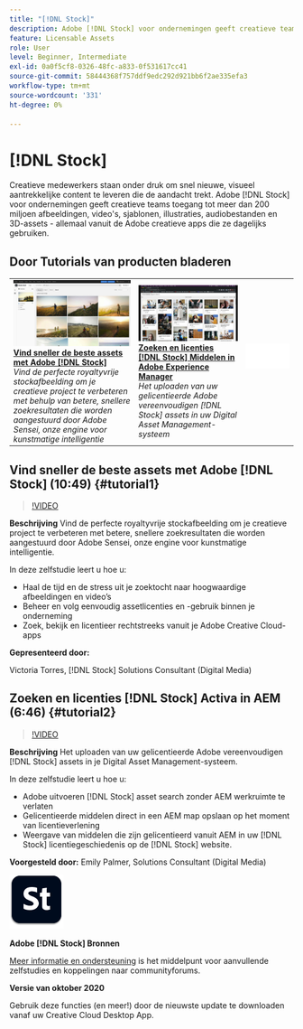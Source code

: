```yaml
---
title: "[!DNL Stock]"
description: Adobe [!DNL Stock] voor ondernemingen geeft creatieve teams toegang tot meer dan 200 miljoen afbeeldingen, video's, sjablonen, illustraties, audiobestanden en 3D-assets
feature: Licensable Assets
role: User
level: Beginner, Intermediate
exl-id: 0a0f5cf8-0326-48fc-a833-0f531617cc41
source-git-commit: 58444368f757ddf9edc292d921bb6f2ae335efa3
workflow-type: tm+mt
source-wordcount: '331'
ht-degree: 0%

---
```


# [!DNL Stock]

Creatieve medewerkers staan onder druk om snel nieuwe, visueel aantrekkelijke content te leveren die de aandacht trekt. Adobe [!DNL Stock] voor ondernemingen geeft creatieve teams toegang tot meer dan 200 miljoen afbeeldingen, video&#39;s, sjablonen, illustraties, audiobestanden en 3D-assets - allemaal vanuit de Adobe creatieve apps die ze dagelijks gebruiken.

## Door Tutorials van producten bladeren

<table style="table-layout:fixed">
<tr>
 <td>
   <a href="stock.md#tutorial1">
      <img alt="Vind sneller de beste assets met Adobe [!DNL Stock]" src="../assets/stock_torres_thumbnail.jpg" />
   </a>
    <div>
   <a href="stock.md#tutorial1"><strong>Vind sneller de beste assets met Adobe [!DNL Stock]</strong></a>
    </div>
    <em>Vind de perfecte royaltyvrije stockafbeelding om je creatieve project te verbeteren met behulp van betere, snellere zoekresultaten die worden aangestuurd door Adobe Sensei, onze engine voor kunstmatige intelligentie</em>
    <br>
  </td>
  <td>
   <a href="stock.md#tutorial2">
      <img alt="Zoeken en licenties [!DNL Stock] Middelen in AEM" src="../assets/stock_aemintegration_palmer_thumbnail.jpg" />
   </a>
    <div>
   <a href="stock.md#tutorial2"><strong>Zoeken en licenties [!DNL Stock] Middelen in Adobe Experience Manager</strong></a>
    </div>
    <em>Het uploaden van uw gelicentieerde Adobe vereenvoudigen [!DNL Stock] assets in uw Digital Asset Management-systeem</em>
    <br>
  </td>
  <td>
    <img alt="Spacer" src="../assets/Whitespacer.png" />
    <div>
    <br>
  </td>
</tr>
</table>

## Vind sneller de beste assets met Adobe [!DNL Stock] (10:49) {#tutorial1}

>[!VIDEO](https://video.tv.adobe.com/v/326951?hidetitle=true)

**Beschrijving**
Vind de perfecte royaltyvrije stockafbeelding om je creatieve project te verbeteren met betere, snellere zoekresultaten die worden aangestuurd door Adobe Sensei, onze engine voor kunstmatige intelligentie.

In deze zelfstudie leert u hoe u:
* Haal de tijd en de stress uit je zoektocht naar hoogwaardige afbeeldingen en video’s
* Beheer en volg eenvoudig assetlicenties en -gebruik binnen je onderneming
* Zoek, bekijk en licentieer rechtstreeks vanuit je Adobe Creative Cloud-apps

**Gepresenteerd door:**

Victoria Torres, [!DNL Stock] Solutions Consultant (Digital Media)

## Zoeken en licenties [!DNL Stock] Activa in AEM (6:46) {#tutorial2}

>[!VIDEO](https://video.tv.adobe.com/v/326952?hidetitle=true)

**Beschrijving**
Het uploaden van uw gelicentieerde Adobe vereenvoudigen [!DNL Stock] assets in je Digital Asset Management-systeem.

In deze zelfstudie leert u hoe u:
* Adobe uitvoeren [!DNL Stock] asset search zonder AEM werkruimte te verlaten
* Gelicentieerde middelen direct in een AEM map opslaan op het moment van licentieverlening
* Weergave van middelen die zijn gelicentieerd vanuit AEM in uw [!DNL Stock] licentiegeschiedenis op de [!DNL Stock] website.

**Voorgesteld door:**
Emily Palmer, Solutions Consultant (Digital Media)

![[!DNL Stock] Logo](../assets/st_appicon_96.png)

**Adobe [!DNL Stock] Bronnen**

[Meer informatie en ondersteuning](https://helpx.adobe.com/support/stock.html) is het middelpunt voor aanvullende zelfstudies en koppelingen naar communityforums.

**Versie van oktober 2020**

Gebruik deze functies (en meer!) door de nieuwste update te downloaden vanaf uw Creative Cloud Desktop App.
